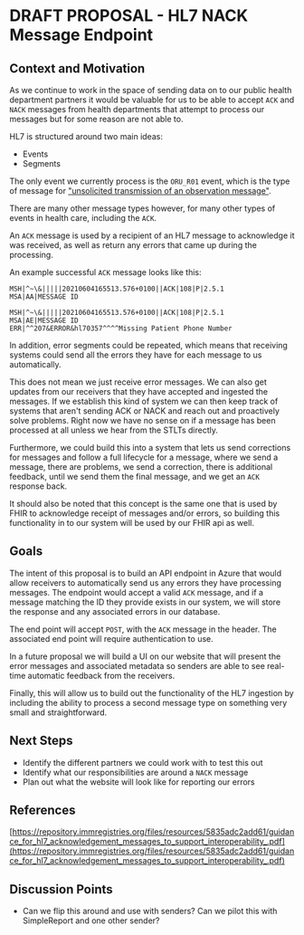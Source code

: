 # DRAFT PROPOSAL - HL7 NACK Message Endpoint

## Context and Motivation
As we continue to work in the space of sending data on to our public health department partners
it would be valuable for us to be able to accept `ACK` and `NACK` messages from health departments that 
attempt to process our messages but for some reason are not able to.

HL7 is structured around two main ideas:
- Events
- Segments

The only event we currently process is the `ORU_R01` event, which is the type of message for
["unsolicited transmission of an observation message"](https://hl7-definition.caristix.com/v2/HL7v2.5.1/TriggerEvents/ORU_R01).

There are many other message types however, for many other types of events in health care, including the `ACK`.

An `ACK` message is used by a recipient of an HL7 message to acknowledge it was received, as well as 
return any errors that came up during the processing.

An example successful `ACK` message looks like this:

```text
MSH|^~\&|||||20210604165513.576+0100||ACK|108|P|2.5.1 
MSA|AA|MESSAGE ID
```

```text
MSH|^~\&|||||20210604165513.576+0100||ACK|108|P|2.5.1 
MSA|AE|MESSAGE ID 
ERR|^^207&ERROR&hl70357^^^^Missing Patient Phone Number
```

In addition, error segments could be repeated, which means that receiving systems could send all
the errors they have for each message to us automatically.

This does not mean we just receive error messages. We can also get updates from our receivers
that they have accepted and ingested the messages. If we establish this kind of system we can
then keep track of systems that aren't sending ACK or NACK and reach out and proactively solve
problems. Right now we have no sense on if a message has been processed at all unless we hear 
from the STLTs directly.

Furthermore, we could build this into a system that lets us send corrections for messages
and follow a full lifecycle for a message, where we send a message, there are problems, we
send a correction, there is additional feedback, until we send them the final message, and
we get an `ACK` response back.

It should also be noted that this concept is the same one that is used by FHIR to acknowledge 
receipt of messages and/or errors, so building this functionality in to our system will be 
used by our FHIR api as well.

## Goals
The intent of this proposal is to build an API endpoint in Azure that would allow receivers to
automatically send us any errors they have processing messages. The endpoint would accept a valid
`ACK` message, and if a message matching the ID they provide exists in our system, we will store
the response and any associated errors in our database.

The end point will accept `POST`, with the `ACK` message in the header. The associated end point
will require authentication to use.

In a future proposal we will build a UI on our website that will present the error messages
and associated metadata so senders are able to see real-time automatic feedback from the
receivers.

Finally, this will allow us to build out the functionality of the HL7 ingestion by including
the ability to process a second message type on something very small and straightforward.

## Next Steps
- Identify the different partners we could work with to test this out
- Identify what our responsibilities are around a `NACK` message
- Plan out what the website will look like for reporting our errors

## References
[https://repository.immregistries.org/files/resources/5835adc2add61/guidance_for_hl7_acknowledgement_messages_to_support_interoperability_.pdf](https://repository.immregistries.org/files/resources/5835adc2add61/guidance_for_hl7_acknowledgement_messages_to_support_interoperability_.pdf)

## Discussion Points
- Can we flip this around and use with senders? Can we pilot this with SimpleReport and one other sender?